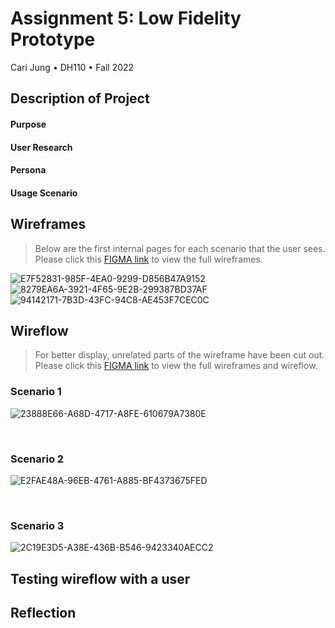 
# Assignment 5: Low Fidelity Prototype
Cari Jung • DH110 • Fall 2022

## Description of Project
#### Purpose
#### User Research
#### Persona
#### Usage Scenario

## Wireframes
> Below are the first internal pages for each scenario that the user sees. Please click this [FIGMA link](https://www.figma.com/file/h1J1kSKaf4u5o7sNmk0vFV/DH-110-Assignment-5%3A-Low-Fidelity-Prototype?node-id=0%3A1) to view the full wireframes.

![E7F52831-985F-4EA0-9299-D856B47A9152](https://user-images.githubusercontent.com/114601962/199388283-b55824c1-6112-4cf4-839e-0879ef449aa2.png)
![8279EA6A-3921-4F65-9E2B-299387BD37AF](https://user-images.githubusercontent.com/114601962/199388281-2a290116-26a6-4149-aac2-a7aee09a2590.png)
![94142171-7B3D-43FC-94C8-AE453F7CEC0C](https://user-images.githubusercontent.com/114601962/199388285-4fe305a8-1704-4588-b926-075aaddafc49.jpeg)




## Wireflow
> For better display, unrelated parts of the wireframe have been cut out. Please click this [FIGMA link](https://www.figma.com/file/h1J1kSKaf4u5o7sNmk0vFV/DH-110-Assignment-5%3A-Low-Fidelity-Prototype?node-id=0%3A1) to view the full wireframes and wireflow.

### Scenario 1
![23888E66-A68D-4717-A8FE-610679A7380E](https://user-images.githubusercontent.com/114601962/199385853-29f55672-e541-4557-b9df-ef67cfbd81f7.jpeg)

<p>&nbsp;</p>

### Scenario 2
![E2FAE48A-96EB-4761-A885-BF4373675FED](https://user-images.githubusercontent.com/114601962/199386274-99109dc0-fb24-4a70-b1fc-9d35f951617d.jpeg)

<p>&nbsp;</p>

### Scenario 3
![2C19E3D5-A38E-436B-B546-9423340AECC2](https://user-images.githubusercontent.com/114601962/199386281-5e3ed5b1-904f-483a-950f-ad049f779581.jpeg)


## Testing wireflow with a user

## Reflection

